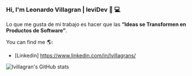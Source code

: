### Hi, I'm Leonardo Villagran | leviDev 👋 💻

Lo que me gusta de mi trabajo es hacer que las **“Ideas se Transformen en Productos de Software”**.

You can find me 🌎:
- [Linkedin] https://www.linkedin.com/in/lvillagrans/
 
![lvillagran's GitHub stats](https://github-readme-stats.vercel.app/api?username=lvillagran&show_icons=true)

